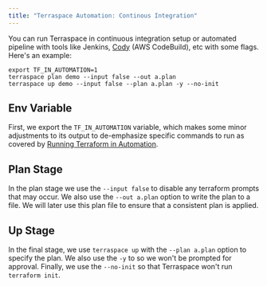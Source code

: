 ```yaml
---
title: "Terraspace Automation: Continous Integration"
---
```


You can run Terraspace in continuous integration setup or automated pipeline with tools like Jenkins, [Cody](https://cody.run/) (AWS CodeBuild), etc with some flags. Here's an example:

    export TF_IN_AUTOMATION=1
    terraspace plan demo --input false --out a.plan
    terraspace up demo --input false --plan a.plan -y --no-init

## Env Variable

First, we export the `TF_IN_AUTOMATION` variable, which makes some minor adjustments to its output to de-emphasize specific commands to run as covered by [Running Terraform in Automation](https://learn.hashicorp.com/terraform/development/running-terraform-in-automation).

## Plan Stage

In the plan stage we use the `--input false` to disable any terraform prompts that may occur. We also use the `--out a.plan` option to write the plan to a file. We will later use this plan file to ensure that a consistent plan is applied.

## Up Stage

In the final stage, we use `terraspace up` with the `--plan a.plan` option to specify the plan. We also use the `-y` to so we won't be prompted for approval. Finally, we use the `--no-init` so that Terraspace won't run `terraform init`.